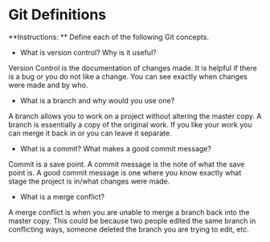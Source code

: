 # Git Definitions

**Instructions: ** Define each of the following Git concepts.

* What is version control?  Why is it useful?

Version Control is the documentation of changes made. It is helpful if there is a bug or you do not like a change. You can see exactly when changes were made and by who.

* What is a branch and why would you use one?

A branch allows you to work on a project without altering the master copy. A branch is essentially a copy of the original work. If you like your work you can merge it back in or you can leave it separate.

* What is a commit? What makes a good commit message?

Commit is a save point. A commit message is the note of what the save point is. A good commit message is one where you know exactly what stage the project is in/what changes were made.

* What is a merge conflict?

A merge conflict is when you are unable to merge a branch back into the master copy. This could be because two people edited the same branch in conflicting ways, someone deleted the branch you are trying to edit, etc.
